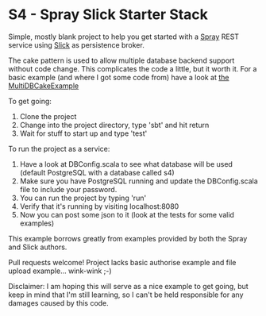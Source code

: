 S4 - Spray Slick Starter Stack
==============================

Simple, mostly blank project to help you get started with a [Spray](http://spray.io/) REST service using [Slick](http://slick.typesafe.com/) as persistence broker.

The cake pattern is used to allow multiple database backend support without code change. This complicates the code a little, but it worth it. For a basic example (and where I got some code from) have a look at [the MultiDBCakeExample](https://github.com/slick/slick-examples/blob/master/src/main/scala/scala/slick/examples/lifted/MultiDBCakeExample.scala)

To get going:
1. Clone the project
2. Change into the project directory, type 'sbt' and hit return
3. Wait for stuff to start up and type 'test' 

To run the project as a service:
1. Have a look at DBConfig.scala to see what database will be used (default PostgreSQL with a database called s4)
2. Make sure you have PostgreSQL running and update the DBConfig.scala file to include your password.
3. You can run the project by typing 'run'
4. Verify that it's running by visiting localhost:8080
5. Now you can post some json to it (look at the tests for some valid examples)

This example borrows greatly from examples provided by both the Spray and Slick authors.

Pull requests welcome! Project lacks basic authorise example and file upload example... wink-wink ;-)

Disclaimer: I am hoping this will serve as a nice example to get going, but keep in mind that I'm still learning, so I can't be held responsible for any damages caused by this code.
